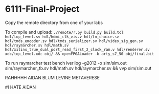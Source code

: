 # 6111-Final-Project

Copy the remote directory from one of your labs 

To compile and upload:
`./remote/r.py build.py build.tcl hdl/top_level.sv hdl/hdmi_clk_vis.v hdl/tm_choice.sv hdl/tmds_encoder.sv hdl/tmds_serializer.sv hdl/video_sig_gen.sv hdl/raymarcher.sv hdl/math.sv hdl/xilinx_true_dual_port_read_first_2_clock_ram.v hdl/renderer.sv xdc/top_level.xdc obj/ && openFPGALoader -b arty_s7_50 obj/final.bit`

To run raymarcher test bench
iverilog -g2012 -o sim/sim.out sim/raymarcher_tb.sv hdl/math.sv hdl/raymarcher.sv && vvp sim/sim.out


RAHHHHH
 AIDAN BLUM LEVINE METAVERESE


#I HATE AIDAN
